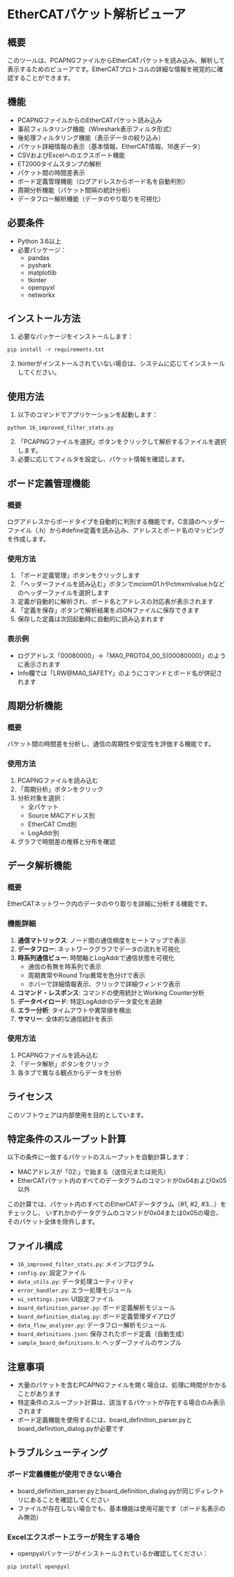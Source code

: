 # EtherCATパケット解析ビューア

## 概要
このツールは、PCAPNGファイルからEtherCATパケットを読み込み、解析して表示するためのビューアです。EtherCATプロトコルの詳細な情報を視覚的に確認することができます。

## 機能
- PCAPNGファイルからのEtherCATパケット読み込み
- 事前フィルタリング機能（Wireshark表示フィルタ形式）
- 後処理フィルタリング機能（表示データの絞り込み）
- パケット詳細情報の表示（基本情報、EtherCAT情報、16進データ）
- CSVおよびExcelへのエクスポート機能
- ET2000タイムスタンプの解析
- パケット間の時間差表示
- ボード定義管理機能（ログアドレスからボード名を自動判別）
- 周期分析機能（パケット間隔の統計分析）
- データフロー解析機能（データのやり取りを可視化）

## 必要条件
- Python 3.6以上
- 必要パッケージ：
  - pandas
  - pyshark
  - matplotlib
  - tkinter
  - openpyxl
  - networkx

## インストール方法
1. 必要なパッケージをインストールします：
```
pip install -r requirements.txt
```

2. tkinterがインストールされていない場合は、システムに応じてインストールしてください。

## 使用方法
1. 以下のコマンドでアプリケーションを起動します：
```
python 16_improved_filter_stats.py
```

2. 「PCAPNGファイルを選択」ボタンをクリックして解析するファイルを選択します。
3. 必要に応じてフィルタを設定し、パケット情報を確認します。

## ボード定義管理機能
### 概要
ログアドレスからボードタイプを自動的に判別する機能です。C言語のヘッダーファイル（.h）から#define定義を読み込み、アドレスとボード名のマッピングを作成します。

### 使用方法
1. 「ボード定義管理」ボタンをクリックします
2. 「ヘッダーファイルを読み込む」ボタンでmciom01.hやctmxmlvalue.hなどのヘッダーファイルを選択します
3. 定義が自動的に解析され、ボード名とアドレスの対応表が表示されます
4. 「定義を保存」ボタンで解析結果をJSONファイルに保存できます
5. 保存した定義は次回起動時に自動的に読み込まれます

### 表示例
- ログアドレス「00080000」→「MA0_PROT04_00_S(00080000)」のように表示されます
- Info欄では「LRW@MA0_SAFETY」のようにコマンドとボード名が併記されます

## 周期分析機能
### 概要
パケット間の時間差を分析し、通信の周期性や安定性を評価する機能です。

### 使用方法
1. PCAPNGファイルを読み込む
2. 「周期分析」ボタンをクリック
3. 分析対象を選択：
   - 全パケット
   - Source MACアドレス別
   - EtherCAT Cmd別
   - LogAddr別
4. グラフで時間差の推移と分布を確認

## データ解析機能
### 概要
EtherCATネットワーク内のデータのやり取りを詳細に分析する機能です。

### 機能詳細
1. **通信マトリックス**: ノード間の通信頻度をヒートマップで表示
2. **データフロー**: ネットワークグラフでデータの流れを可視化
3. **時系列通信ビュー**: 時間軸とLogAddrで通信状態を可視化
   - 通信の有無を時系列で表示
   - 周期異常やRound Trip異常を色分けで表示
   - ホバーで詳細情報表示、クリックで詳細ウィンドウ表示
4. **コマンド・レスポンス**: コマンドの使用統計とWorking Counter分析
5. **データペイロード**: 特定LogAddrのデータ変化を追跡
6. **エラー分析**: タイムアウトや異常値を検出
7. **サマリー**: 全体的な通信統計を表示

### 使用方法
1. PCAPNGファイルを読み込む
2. 「データ解析」ボタンをクリック
3. 各タブで異なる観点からデータを分析

## ライセンス
このソフトウェアは内部使用を目的としています。

## 特定条件のスループット計算
以下の条件に一致するパケットのスループットを自動計算します：
- MACアドレスが「02:」で始まる（送信元または宛先）
- EtherCATパケット内のすべてのデータグラムのコマンドが0x04および0x05以外

この計算では、パケット内のすべてのEtherCATデータグラム（#1, #2, #3...）をチェックし、
いずれかのデータグラムのコマンドが0x04または0x05の場合、そのパケット全体を除外します。

## ファイル構成
- `16_improved_filter_stats.py`: メインプログラム
- `config.py`: 設定ファイル
- `data_utils.py`: データ処理ユーティリティ
- `error_handler.py`: エラー処理モジュール
- `ui_settings.json`: UI設定ファイル
- `board_definition_parser.py`: ボード定義解析モジュール
- `board_definition_dialog.py`: ボード定義管理ダイアログ
- `data_flow_analyzer.py`: データフロー解析モジュール
- `board_definitions.json`: 保存されたボード定義（自動生成）
- `sample_board_definitions.h`: ヘッダーファイルのサンプル

## 注意事項
- 大量のパケットを含むPCAPNGファイルを開く場合は、処理に時間がかかることがあります
- 特定条件のスループット計算は、該当するパケットが存在する場合のみ表示されます
- ボード定義機能を使用するには、board_definition_parser.pyとboard_definition_dialog.pyが必要です

## トラブルシューティング
### ボード定義機能が使用できない場合
- board_definition_parser.pyとboard_definition_dialog.pyが同じディレクトリにあることを確認してください
- ファイルが存在しない場合でも、基本機能は使用可能です（ボード名表示のみ無効）

### Excelエクスポートエラーが発生する場合
- openpyxlパッケージがインストールされているか確認してください：
```
pip install openpyxl
```